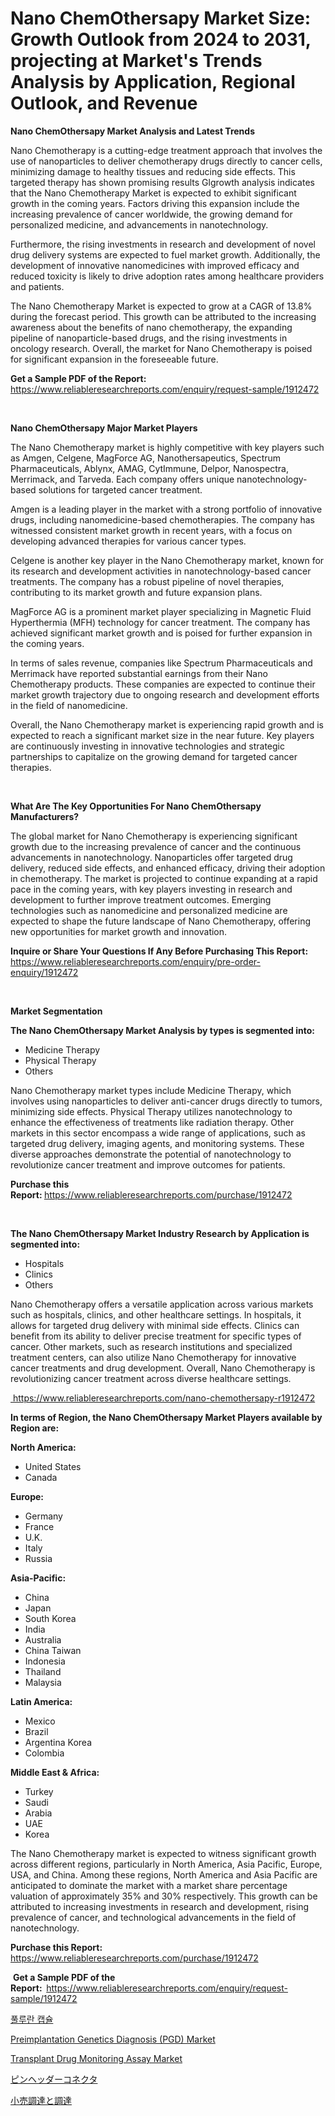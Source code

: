 <p><h1>Nano ChemOthersapy Market Size: Growth Outlook from 2024 to 2031, projecting at Market's Trends Analysis by Application, Regional Outlook, and Revenue</h1></p><p><strong>Nano ChemOthersapy Market Analysis and Latest Trends</strong></p>
<p><p>Nano Chemotherapy is a cutting-edge treatment approach that involves the use of nanoparticles to deliver chemotherapy drugs directly to cancer cells, minimizing damage to healthy tissues and reducing side effects. This targeted therapy has shown promising results Glgrowth analysis indicates that the Nano Chemotherapy Market is expected to exhibit significant growth in the coming years. Factors driving this expansion include the increasing prevalence of cancer worldwide, the growing demand for personalized medicine, and advancements in nanotechnology.</p><p>Furthermore, the rising investments in research and development of novel drug delivery systems are expected to fuel market growth. Additionally, the development of innovative nanomedicines with improved efficacy and reduced toxicity is likely to drive adoption rates among healthcare providers and patients.</p><p>The Nano Chemotherapy Market is expected to grow at a CAGR of 13.8% during the forecast period. This growth can be attributed to the increasing awareness about the benefits of nano chemotherapy, the expanding pipeline of nanoparticle-based drugs, and the rising investments in oncology research. Overall, the market for Nano Chemotherapy is poised for significant expansion in the foreseeable future.</p></p>
<p><strong>Get a Sample PDF of the Report:&nbsp;</strong> <a href="https://www.reliableresearchreports.com/enquiry/request-sample/1912472">https://www.reliableresearchreports.com/enquiry/request-sample/1912472</a></p>
<p>&nbsp;</p>
<p><strong>Nano ChemOthersapy Major Market Players</strong></p>
<p><p>The Nano Chemotherapy market is highly competitive with key players such as Amgen, Celgene, MagForce AG, Nanothersapeutics, Spectrum Pharmaceuticals, Ablynx, AMAG, CytImmune, Delpor, Nanospectra, Merrimack, and Tarveda. Each company offers unique nanotechnology-based solutions for targeted cancer treatment.</p><p>Amgen is a leading player in the market with a strong portfolio of innovative drugs, including nanomedicine-based chemotherapies. The company has witnessed consistent market growth in recent years, with a focus on developing advanced therapies for various cancer types.</p><p>Celgene is another key player in the Nano Chemotherapy market, known for its research and development activities in nanotechnology-based cancer treatments. The company has a robust pipeline of novel therapies, contributing to its market growth and future expansion plans.</p><p>MagForce AG is a prominent market player specializing in Magnetic Fluid Hyperthermia (MFH) technology for cancer treatment. The company has achieved significant market growth and is poised for further expansion in the coming years.</p><p>In terms of sales revenue, companies like Spectrum Pharmaceuticals and Merrimack have reported substantial earnings from their Nano Chemotherapy products. These companies are expected to continue their market growth trajectory due to ongoing research and development efforts in the field of nanomedicine.</p><p>Overall, the Nano Chemotherapy market is experiencing rapid growth and is expected to reach a significant market size in the near future. Key players are continuously investing in innovative technologies and strategic partnerships to capitalize on the growing demand for targeted cancer therapies.</p></p>
<p>&nbsp;</p>
<p><strong>What Are The Key Opportunities For Nano ChemOthersapy Manufacturers?</strong></p>
<p><p>The global market for Nano Chemotherapy is experiencing significant growth due to the increasing prevalence of cancer and the continuous advancements in nanotechnology. Nanoparticles offer targeted drug delivery, reduced side effects, and enhanced efficacy, driving their adoption in chemotherapy. The market is projected to continue expanding at a rapid pace in the coming years, with key players investing in research and development to further improve treatment outcomes. Emerging technologies such as nanomedicine and personalized medicine are expected to shape the future landscape of Nano Chemotherapy, offering new opportunities for market growth and innovation.</p></p>
<p><strong>Inquire or Share Your Questions If Any Before Purchasing This Report:</strong> <a href="https://www.reliableresearchreports.com/enquiry/pre-order-enquiry/1912472">https://www.reliableresearchreports.com/enquiry/pre-order-enquiry/1912472</a></p>
<p>&nbsp;</p>
<p><strong>Market Segmentation</strong></p>
<p><strong>The Nano ChemOthersapy Market Analysis by types is segmented into:</strong></p>
<p><ul><li>Medicine Therapy</li><li>Physical Therapy</li><li>Others</li></ul></p>
<p><p>Nano Chemotherapy market types include Medicine Therapy, which involves using nanoparticles to deliver anti-cancer drugs directly to tumors, minimizing side effects. Physical Therapy utilizes nanotechnology to enhance the effectiveness of treatments like radiation therapy. Other markets in this sector encompass a wide range of applications, such as targeted drug delivery, imaging agents, and monitoring systems. These diverse approaches demonstrate the potential of nanotechnology to revolutionize cancer treatment and improve outcomes for patients.</p></p>
<p><strong>Purchase this Report:&nbsp;</strong><a href="https://www.reliableresearchreports.com/purchase/1912472">https://www.reliableresearchreports.com/purchase/1912472</a></p>
<p>&nbsp;</p>
<p><strong>The Nano ChemOthersapy Market Industry Research by Application is segmented into:</strong></p>
<p><ul><li>Hospitals</li><li>Clinics</li><li>Others</li></ul></p>
<p><p>Nano Chemotherapy offers a versatile application across various markets such as hospitals, clinics, and other healthcare settings. In hospitals, it allows for targeted drug delivery with minimal side effects. Clinics can benefit from its ability to deliver precise treatment for specific types of cancer. Other markets, such as research institutions and specialized treatment centers, can also utilize Nano Chemotherapy for innovative cancer treatments and drug development. Overall, Nano Chemotherapy is revolutionizing cancer treatment across diverse healthcare settings.</p></p>
<p><a href="https://www.reliableresearchreports.com/nano-chemothersapy-r1912472">&nbsp;https://www.reliableresearchreports.com/nano-chemothersapy-r1912472</a></p>
<p><strong>In terms of Region, the Nano ChemOthersapy Market Players available by Region are:</strong></p>
<p>
    <p> <strong> North America: </strong>
        <ul>
            <li>United States</li>
            <li>Canada</li>
        </ul>
        </p> 
    <p> <strong> Europe: </strong>
        <ul>
            <li>Germany</li>
            <li>France</li>
            <li>U.K.</li>
            <li>Italy</li>
            <li>Russia</li>
        </ul>
        </p> 
    <p> <strong> Asia-Pacific: </strong>
        <ul>
            <li>China</li>
            <li>Japan</li>
            <li>South Korea</li>
            <li>India</li>
            <li>Australia</li>
            <li>China Taiwan</li>
            <li>Indonesia</li>
            <li>Thailand</li>
            <li>Malaysia</li>
        </ul>
        </p> 
    <p> <strong> Latin America: </strong>
        <ul>
            <li>Mexico</li>
            <li>Brazil</li>
            <li>Argentina Korea</li>
            <li>Colombia</li>
        </ul>
        </p> 
    <p> <strong> Middle East & Africa: </strong>
        <ul>
            <li>Turkey</li>
            <li>Saudi</li>
            <li>Arabia</li>
            <li>UAE</li>
            <li>Korea</li>
        </ul>
    </p>
    </p>
<p><p>The Nano Chemotherapy market is expected to witness significant growth across different regions, particularly in North America, Asia Pacific, Europe, USA, and China. Among these regions, North America and Asia Pacific are anticipated to dominate the market with a market share percentage valuation of approximately 35% and 30% respectively. This growth can be attributed to increasing investments in research and development, rising prevalence of cancer, and technological advancements in the field of nanotechnology.</p></p>
<p><strong>Purchase this Report: </strong><a href="https://www.reliableresearchreports.com/purchase/1912472">https://www.reliableresearchreports.com/purchase/1912472</a></p>
<p>&nbsp;<strong>Get a Sample PDF of the Report:&nbsp;&nbsp;</strong><a href="https://www.reliableresearchreports.com/enquiry/request-sample/1912472">https://www.reliableresearchreports.com/enquiry/request-sample/1912472</a></p>
<p><strong></strong></p>
<p><p><a href="https://medium.com/@johnjames655/%ED%92%80%EB%A3%B0%EB%9E%80-%EC%BA%A1%EC%8A%90-%EC%8B%9C%EC%9E%A5-%EB%B6%84%EC%84%9D-%EA%B8%80%EB%A1%9C%EB%B2%8C-%EC%82%B0%EC%97%85-%EC%A0%84%EB%A7%9D-%EB%B0%8F-%EC%98%88%EC%B8%A1-2024%EB%85%84%EB%B6%80%ED%84%B0-2031%EB%85%84%EA%B9%8C%EC%A7%80-44962a928181">풀루란 캡슐</a></p><p><a href="https://github.com/LeilaniWyman2021/Market-Research-Report-List-1/blob/main/preimplantation-genetics-diagnosis-pgd-market.md">Preimplantation Genetics Diagnosis (PGD) Market</a></p><p><a href="https://github.com/okotobwrhuteie/Market-Research-Report-List-2/blob/main/transplant-drug-monitoring-assay-market.md">Transplant Drug Monitoring Assay Market</a></p><p><a href="https://medium.com/@dylanwright66/%E3%83%94%E3%83%B3%E3%83%98%E3%83%83%E3%83%80%E3%83%BC%E3%82%B3%E3%83%8D%E3%82%AF%E3%82%BF%E3%83%BC%E3%81%AE%E5%B8%82%E5%A0%B4%E3%82%B7%E3%82%A7%E3%82%A2%E3%81%AE%E9%80%B2%E5%8C%96%E3%81%A8%E5%B8%82%E5%A0%B4%E6%88%90%E9%95%B7%E3%83%88%E3%83%AC%E3%83%B3%E3%83%892024%E5%B9%B4%E3%81%8B%E3%82%892031%E5%B9%B4%E3%81%BE%E3%81%A7-23c349ee7cab">ピンヘッダーコネクタ</a></p><p><a href="https://medium.com/@chloeconn80/%E5%B0%8F%E5%A3%B2%E8%AA%BF%E9%81%94%E3%81%8A%E3%82%88%E3%81%B3%E8%AA%BF%E9%81%94%E5%B8%82%E5%A0%B4-%E5%B8%82%E5%A0%B4cagr-%E5%B8%82%E5%A0%B4%E3%83%88%E3%83%AC%E3%83%B3%E3%83%89-%E6%88%90%E9%95%B7%E6%88%A6%E7%95%A5%E3%81%AB%E9%96%A2%E3%81%99%E3%82%8B%E6%83%85%E5%A0%B1-95e4e4386a4b">小売調達と調達</a></p></p>